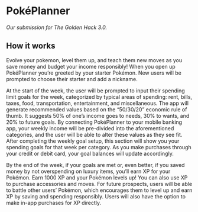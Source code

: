 # PokéPlanner
*Our submission for The Golden Hack 3.0.*
## How it works
Evolve your pokemon, level them up, and teach them new moves as you save money and budget your income responsibly! When you open up PokéPlanner you’re greeted by your starter Pokémon. New users will be prompted to choose their starter and add a nickname. 

At the start of the week, the user will be prompted to input their spending limit goals for the week, categorized by typical areas of spending: rent, bills, taxes, food, transportation, entertainment, and miscellaneous. The app will generate recommended values based on the “50/30/20” economic rule of thumb. It suggests 50% of one’s income goes to needs, 30% to wants, and 20% to future goals. By connecting PokéPlanner to your mobile banking app, your weekly income will be pre-divided into the aforementioned categories, and the user will be able to alter these values as they see fit. After completing the weekly goal setup, this section will show you your spending goals for that week per category. As you make purchases through your credit or debit card, your goal balances will update accordingly.

By the end of the week, if your goals are met or, even better, if you saved money by not overspending on luxury items, you’ll earn XP for your Pokémon. Earn 1000 XP and your Pokémon levels up! You can also use XP to purchase accessories and moves. For future prospects, users will be able to battle other users’ Pokémon, which encourages them to level up and earn XP by saving and spending responsibly. Users will also have the option to make in-app purchases for XP directly.
